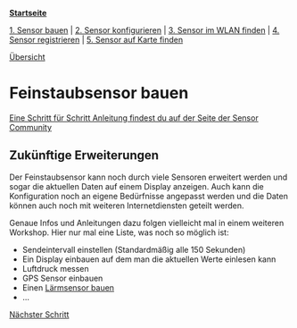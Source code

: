 [**Startseite**](index.md)

[1. Sensor bauen](build_sensor.md) |
[2. Sensor konfigurieren](configure_device.md) | 
[3. Sensor im WLAN finden](find_device_in_wifi.md) |
[4. Sensor registrieren](register_sensor.md) |
[5. Sensor auf Karte finden](sensor_map.md) 

[Übersicht](index.md)

# Feinstaubsensor bauen

[Eine Schritt für Schritt Anleitung findest du auf der Seite der Sensor Community](https://luftdaten.info/feinstaubsensor-bauen/)

## Zukünftige Erweiterungen

Der Feinstaubsensor kann noch durch viele Sensoren erweitert werden und sogar die
aktuellen Daten auf einem Display anzeigen. Auch kann die Konfiguration noch
an eigene Bedürfnisse angepasst werden und die Daten können auch noch mit weiteren
Internetdiensten geteilt werden.

Genaue Infos und Anleitungen dazu folgen vielleicht mal in einem weiteren Workshop.
Hier nur mal eine Liste, was noch so möglich ist:
 
- Sendeintervall einstellen (Standardmäßig alle 150 Sekunden)
- Ein Display einbauen auf dem man die aktuellen Werte einlesen kann
- Luftdruck messen
- GPS Sensor einbauen
- Einen [Lärmsensor bauen](https://luftdaten.info/laermsensor-bauen/)
- ...

[Nächster Schritt](configure_device.md)